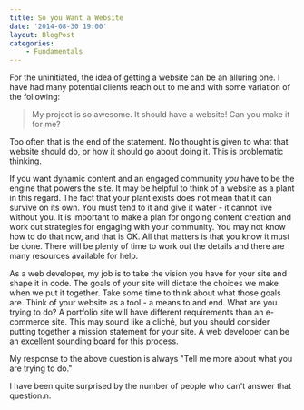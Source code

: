 ```yaml
---
title: So you Want a Website
date: '2014-08-30 19:00'
layout: BlogPost
categories:
    - Fundamentals
---
```


For the uninitiated, the idea of getting a website can be an alluring one. I have had many potential clients reach out to me and with some variation of the following:

<!-- more -->

> My project is so awesome. It should have a website! Can you make it for me?

Too often that is the end of the statement. No thought is given to what that website should do, or how it should go about doing it. This is problematic thinking.

If you want dynamic content and an engaged community _you_ have to be the engine that powers the site. It may be helpful to think of a website as a plant in this regard. The fact that your plant exists does not mean that it can survive on its own. You must tend to it and give it water - it cannot live without you. It is important to make a plan for ongoing content creation and work out strategies for engaging with your community. You may not know how to do that now, and that is OK. All that matters is that you know it must be done. There will be plenty of time to work out the details and there are many resources available for help.

As a web developer, my job is to take the vision you have for your site and shape it in code. The goals of your site will dictate the choices we make when we put it together. Take some time to think about what those goals are. Think of your website as a tool - a means to and end. What are you trying to do? A portfolio site will have different requirements than an e-commerce site. This may sound like a cliché, but you should consider putting together a mission statement for your site. A web developer can be an excellent sounding board for this process.

My response to the above question is always "Tell me more about what you are trying to do."

I have been quite surprised by the number of people who can't answer that question.n.
